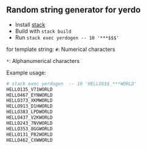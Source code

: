 ## Random string generator for yerdo

- Install [stack](http://www.haskellstack.org)
- Build with `stack build`
- Run `stack exec yerdogen -- 10 '***$$$'`

for template string:
`#`: Numerical characters

`*`: Alphanumerical characters

Example usage:

``` bash
# stack exec yerdogen  -- 10 'HELLO$$$_***WORLD'
HELLO135_V71WORLD
HELLO467_EYNWORLD
HELLO373_XKMWORLD
HELLO913_D1HWORLD
HELLO383_LPDWORLD
HELLO437_V2KWORLD
HELLO243_7NVWORLD
HELLO353_8GGWORLD
HELLO131_P82WORLD
HELLO462_CXWWORLD
```
